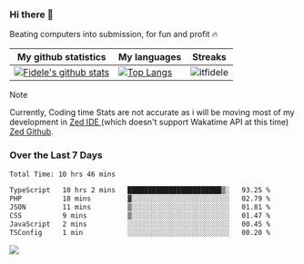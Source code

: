 ### Hi there 👋
<p>Beating computers into submission, for fun and profit 🔥</p>

|My github statistics|My languages|Streaks|
|-|-|-|
|[![Fidele's github stats](https://github-readme-stats.vercel.app/api?username=itfidele&count_private=true&show_icons=true&theme=dark&hide_title=true)](https://github.com/itfidele)|[![Top Langs](https://github-readme-stats.vercel.app/api/top-langs/?username=itfidele&show_icons=true&langs_count=8&theme=dark&layout=compact&hide_title=true)](https://github.com/itfidele)|![itfidele](https://github-readme-streak-stats.herokuapp.com/?user=itfidele&theme=dark)

> [!NOTE]  
> Currently, Coding time Stats are not accurate as i will be moving most of my development in <a href="https://zed.dev" target="_blank"> Zed IDE </a> (which doesn't support Wakatime API at this time) <a href="https://github.com/zed-industries/zed">Zed Github</a>.

### Over the Last 7 Days
<!--START_SECTION:waka-->

```txt
Total Time: 10 hrs 46 mins

TypeScript   10 hrs 2 mins   ███████████████████████▒░   93.25 %
PHP          18 mins         ▓░░░░░░░░░░░░░░░░░░░░░░░░   02.79 %
JSON         11 mins         ▒░░░░░░░░░░░░░░░░░░░░░░░░   01.81 %
CSS          9 mins          ▒░░░░░░░░░░░░░░░░░░░░░░░░   01.47 %
JavaScript   2 mins          ░░░░░░░░░░░░░░░░░░░░░░░░░   00.45 %
TSConfig     1 min           ░░░░░░░░░░░░░░░░░░░░░░░░░   00.20 %
```

<!--END_SECTION:waka-->



![](https://komarev.com/ghpvc/?username=itfidele)
